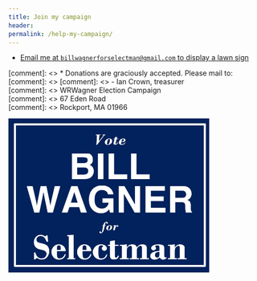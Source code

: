 ```yaml
---
title: Join my campaign
header: 
permalink: /help-my-campaign/
---
```


*   [Email me at `billwagnerforselectman@gmail.com` to display a lawn sign](mailto:billwagnerforselectman@gmail.com)

[comment]: <> *   Donations are graciously accepted. Please mail to:
[comment]: <> 
[comment]: <>     -  Ian Crown, treasurer  
[comment]: <>        WRWagner Election Campaign  
[comment]: <>        67 Eden Road  
[comment]: <>        Rockport, MA 01966

<img src="/assets/images/lawn_sign.jpeg" width="400" />
